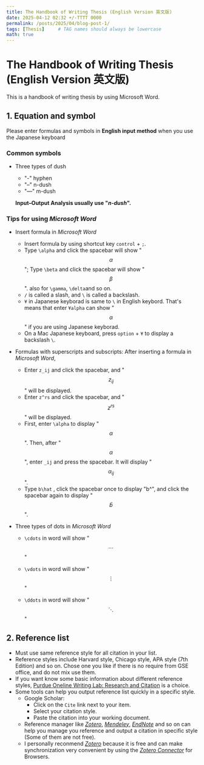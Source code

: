 ```yaml
---
title: The Handbook of Writing Thesis (English Version 英文版)
date: 2025-04-12 02:32 +/-TTTT 0000
permalink: /posts/2025/04/blog-post-1/
tags: [Thesis]     # TAG names should always be lowercase
math: true
---
```


# The Handbook of Writing Thesis (English Version 英文版)

This is a handbook of writing thesis by using Microsoft Word.

## 1. Equation and symbol

Please enter formulas and symbols in **English input method** when you use the Japanese keyboard

### Common symbols
- Three types of dush
  - "-" hyphen
  - "–" n-dush  
  - "—" m-dush    
  
   **Input–Output Analysis usually use "*n-dush*".**


### Tips for using *Microsoft Word*
- Insert formula in *Microsoft Word*
  - Insert formula by using shortcut key `control` + `;`. 
  - Type `\alpha` and click the spacebar will show "$$\alpha$$"; Type `\beta` and click the spacebar will show "$$\beta$$". also for `\gamma`, `\delta`and so on.
  - `/` is called a slash, and `\` is called a backslash.
  - `¥` in Japanese keyborad is same to `\` in English keybord. That's means that enter `¥alpha` can show "$$\alpha$$" if you are using Japanese keyborad.
  - On a Mac Japanese keyboard, press `option` + `¥` to display a backslash `\`.


- Formulas with superscripts and subscripts: After inserting a formula in *Microsoft Word*,
  - Enter `z_ij` and click the spacebar, and "$$z_{ij}$$" will be displayed.
  - Enter `z^rs` and click the spacebar, and "$$z^{rs}$$" will be displayed.
  - First, enter `\alpha` to display "$$\alpha$$". Then, after "$$\alpha$$", enter `_ij` and press the spacebar. It will display " $$\alpha_{ij}$$ ".
  - Type `b\hat` , click the spacebar once to display "b^", and click the spacebar again to display "$$\hat{b}$$".




- Three types of dots in *Microsoft Word*
  - `\cdots` in word will show "$$\cdots$$"  
  
  - `\vdots` in word will show "$$\vdots$$"  
  
  - `\ddots` in word will show "$$\ddots$$"
  



## 2. Reference list

- Must use same reference style for all citation in your list.
- Reference styles include Harvard style, Chicago style, APA style (7th Edition) and so on. Chose one you like if there is no require from GSE office, and do not mix use them.
- If you want know some basic information about different reference styles, [Purdue Oneline Writing Lab: Research and Citation](https://owl.purdue.edu/owl/research_and_citation/resources.html) is a choice.
- Some tools can help you output reference list quickly in a specific style.
  - Google Scholar: 
    - Click on the `Cite` link next to your item.
    - Select your citation style.
    - Paste the citation into your working document.
  - Reference manager like *[Zotero](https://www.zotero.org/)*, *[Mendeley](https://www.mendeley.com/)*, *[EndNote](https://endnote.com/)* and so on can help you manage you reference and output a citation in specific style (Some of them are not free). 
  - I personally reconmend *[Zotero](https://www.zotero.org/)* because it is free and can make synchronization very convenient by using the *[Zotero Connector](https://www.zotero.org/download/)* for Browsers.
